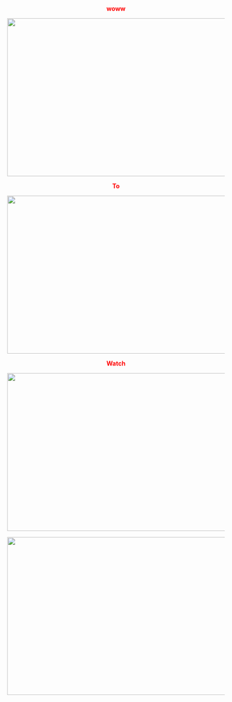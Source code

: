<p style="text-align: center;"><span style="color: #ff0000;"><strong>woww</strong></span></p> <p style="text-align: center;"><a title="N0W" href="https://vipvide0s.blogspot.com/"><span style="color: #ff0000;"><strong><img src="https://imagizer.imageshack.com/img923/9362/I7yzSC.jpg" alt="" width="650" height="365" /></strong></span></a></p> <p style="text-align: center;"><span style="color: #ff0000;"><strong> To </strong></span></p> <p style="text-align: center;"><a title=" "href="https://vipvide0s.blogspot.com/"><span style="color: #ff0000;"><strong><img src="https://imagizer.imageshack.com/img924/2428/wvs2MW.jpg" alt="" width="650" height="365" /></strong></span></a></p> <p style="text-align: center;"><span style="color: #ff0000;"><strong>Watch</strong></span></p> <p style="text-align: center;"><a title=" " href="https://vipvide0s.blogspot.com/"><span style="color: #ff0000;"><strong><img src="https://imagizer.imageshack.com/img922/6453/ZC8OTl.jpg" alt="" width="650" height="365" /></strong></span></a></p> <p style="text-align: center;"><a title=" " href="https://vipvide0s.blogspot.com/"><s<span style="color: #ff0000;"><strong><img src="https://imagizer.imageshack.com/img922/1874/0mntVo.jpg" alt="" width="650" height="365" /></strong></span></a></p>

